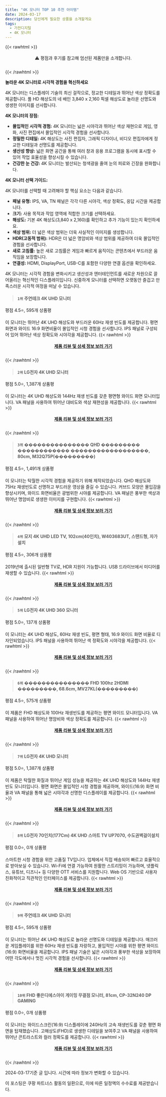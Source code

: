 ```yaml
---
title: "4K 모니터 TOP 10 추천 아이템"
date: 2024-03-17
description: 당신에게 필요한 상품을 소개할게요
tags:
  - 가전디지털
  - 4K 모니터
---
```

{{< rawhtml >}}<div class="toc" style="text-align: center; height: 50px; line-height: 2;">  <p>⚠️ 평점과 후기를 참고해 엄선된 제품만을 소개합니다.<br></p></div> {{< /rawhtml >}}

**놀라운 4K 모니터로 시각적 경험을 혁신하세요**

4K 모니터는 디스플레이 기술의 최신 걸작으로, 정교한 디테일과 뛰어난 색상 정확도를 제공합니다. 풀 HD 해상도의 네 배인 3,840 x 2,160 픽셀 해상도로 놀라운 선명도와 생생한 이미지를 선사합니다.

**4K 모니터의 장점:**

* **몰입적인 시각적 경험:** 4K 모니터는 넓은 시야각과 뛰어난 색상 재현으로 게임, 영화, 사진 편집에서 몰입적인 시각적 경험을 선사합니다.
* **정밀한 디테일:** 4K 해상도는 사진 편집자, 그래픽 디자이너, 비디오 편집자에게 정교한 디테일과 선명도를 제공합니다.
* **생산성 향상:** 넓은 화면 공간을 통해 여러 창과 응용 프로그램을 동시에 표시할 수 있어 작업 효율성을 향상시킬 수 있습니다.
* **건강한 눈 건강:** 4K 모니터는 발산되는 청색광을 줄여 눈의 피로와 긴장을 완화합니다.

**4K 모니터 선택 가이드:**

4K 모니터를 선택할 때 고려해야 할 핵심 요소는 다음과 같습니다.

* **패널 유형:** IPS, VA, TN 패널은 각각 다른 시야각, 색상 정확도, 응답 시간을 제공합니다.
* **크기:** 사용 목적과 작업 영역에 적합한 크기를 선택하세요.
* **해상도:** 기본 4K 해상도(3,840 x 2,160)를 확인하고 추가 기능이 있는지 확인하세요.
* **색상 범위:** 더 넓은 색상 범위는 더욱 사실적인 이미지를 생성합니다.
* **HDR(고동적 범위):** HDR은 더 넓은 명암비와 색상 범위를 제공하여 더욱 몰입적인 경험을 선사합니다.
* **새로 고침률:** 높은 새로 고침률은 게임과 빠르게 움직이는 콘텐츠에서 부드러운 움직임을 보장합니다.
* **연결성:** HDMI, DisplayPort, USB-C를 포함한 다양한 연결 옵션을 확인하세요.

4K 모니터는 시각적 경험을 변화시키고 생산성과 엔터테인먼트를 새로운 차원으로 끌어올리는 혁신적인 디스플레이입니다. 신중하게 모니터를 선택하면 오랫동안 즐겁고 만족스러운 시각적 여정을 떠날 수 있습니다.


>#### `1위` 주연테크 4K UHD 모니터
평점 4.5⭐, 595개 상품평

이 모니터는 뛰어난 4K UHD 해상도와 부드러운 60Hz 재생 빈도를 제공합니다. 평면 화면과 와이드 16:9 화면비율이 몰입적인 시청 경험을 선사합니다. IPS 패널로 구성되어 있어 뛰어난 색상 정확도와 시야각을 제공합니다.
{{< rawhtml >}}<div class="toc" style="text-align: center; height: 50px; line-height: 2;"><p><b><a href="https://link.coupang.com/re/AFFSDP?lptag=AF5033054&pageKey=5768467544&itemId=9792923745&vendorItemId=77076506485&traceid=V0-153-5f8fd53f0d3ad778&requestid=20240317175558924267646241&token=31850C%7CMIXED">제품 리뷰 및 상세 정보 보러 가기</a></b><br></p> </div>{{< /rawhtml >}}

>#### `2위` LG전자 4K UHD 모니터
평점 5.0⭐, 1,387개 상품평

이 모니터는 4K UHD 해상도와 144Hz 재생 빈도를 갖춘 평면형 와이드 화면 모니터입니다. VA 패널을 사용하여 뛰어난 대비도와 색상 재현성을 제공합니다.
{{< rawhtml >}}<div class="toc" style="text-align: center; height: 50px; line-height: 2;"><p><b><a href="https://link.coupang.com/re/AFFSDP?lptag=AF5033054&pageKey=7457774220&itemId=19431452897&vendorItemId=86542698370&traceid=V0-153-16e40acf9a2b795c&requestid=20240317175558924267646241&token=31850C%7CMIXED">제품 리뷰 및 상세 정보 보러 가기</a></b><br></p> </div>{{< /rawhtml >}}

>#### `3위` ��������������� QHD ��������� ������������ ������������������, 80cm, M32Q75P(���������)
평점 4.5⭐, 1,491개 상품평

이 모니터는 탁월한 시각적 경험을 제공하기 위해 제작되었습니다. QHD 해상도와 75Hz 재생빈도로 선명하고 부드러운 영상을 즐길 수 있습니다. 커브드 모양은 몰입감을 향상시키며, 와이드 화면비율은 광범위한 시야를 제공합니다. VA 패널은 풍부한 색상과 뛰어난 명암비로 생생한 이미지를 구현합니다.
{{< rawhtml >}}<div class="toc" style="text-align: center; height: 50px; line-height: 2;"><p><b><a href="https://link.coupang.com/re/AFFSDP?lptag=AF5033054&pageKey=7576299005&itemId=19990731735&vendorItemId=72711904220&traceid=V0-153-c64a04b3a1631296&clickBeacon=0xhGENw0rVpqr2Au0y1MAHKb4T0m0aC8jBaFos7dQ-LwqWzN9nAQXlq3sMnQJhwjYtgOFawVM2NIMMF6DUHIBGyOzNtaUccZckxJ57jYjQW9lMWdXWXoCwdqXz7uwJ1mXfN4Q9pkXzCWJhp9miiUnotaBktgRzL4ZS1hiBXZ5nlJIu8lkqlUXYMbfa9I-8_3IAqGt_ARvRj4j47QtbmkFDs7nMpiqreR5ou_zcH37_ClNXfkCrQwADUala1TIMwVlJVlUn7MEZ_8kxInqbXsjuasWT8zZk3j-12mTm6w_WZpS-tKx8PDO4VjYvPQRlIAe05-aDHpXq0Eo6qNS1QK0d-0uNcGMgW-i7sJu0JT1ZxFEM_qhjZS8dlJ0Kuwa5a_yiv7ga4TdlwmIruBJ_JAjUCrnc1PakQ5_7UJOxOhh383B1NTOtdLH-yuxHv-2w8tD7AVYACL8wdrG2uyl0ulpTighYCUymSnScRaOovvtc_RlcMoY3lILSqLsV6UKd8AFlxYxdx1oqLtvqYIIKctaH9ZkcO-IM4ueT5pwDcDogfA_M6euPsy2HGK1czXeIkPrM3H0f0bcSemHRhAxWXhgsJjgp4Oq5IU1yfyXU9hjUw2gVhkdKVo2Xi28QWSaj3HlK7P0Sk-LmsYb4JAwPmqsFhnFzid9LiNjKHV7elZmc94J8rHbBVArzekLJVLNggaqd5OxlMNq3VcgR9vCNjrDADTqQCPfg18RxhF5PD9AhczfmlTv1rzn2cx-_Fdvcnkqz6kEAy_WeD0jUKihWPXdMpP2A1BZdNLer35CZZM_chlIBssCetRaiG-SStRPC2hU_1C6npXg5-0NlZg3YogxyXJ6Znlc1DRftG7dbbG-aPHSykF_hCQ8rvEakIyS250tRnqGgKt9twUlPpSJ2SAcbo5PkpbzDImuuOjtJUf2vqM&requestid=20240317175558924267646241&token=31850C%7CMIXED">제품 리뷰 및 상세 정보 보러 가기</a></b><br></p> </div>{{< /rawhtml >}}

>#### `4위` 모지 4K UHD LED TV, 102cm(40인치), W403683UT, 스탠드형, 자가설치
평점 4.5⭐, 306개 상품평

2019년에 출시된 일반형 TV로, HDR 지원이 가능합니다. USB 드라이브에서 미디어를 재생할 수 있습니다.
{{< rawhtml >}}<div class="toc" style="text-align: center; height: 50px; line-height: 2;"><p><b><a href="https://link.coupang.com/re/AFFSDP?lptag=AF5033054&pageKey=1288253046&itemId=2298777641&vendorItemId=70295738460&traceid=V0-153-a7154a74c4a15d3f&clickBeacon=iJaevPJLSJS9CF1piPyA4EUbS8wHn1u49chm4z_J0YgWlKtmralUtIP9tnmBgjvEa8NFReBAeE9aKPVeZlfqbhYz1pH_woV_zpQHwAmHYXLRzzA3rGPw07D9UuKHUX0P8-TWGzBfpmDwz0VdjggQWcAmX-Mc4QKKujn6rOLBjW7wv5AwWn0TqVKo8SLUxym-qVtgOATUwaExRWEoUmf_Rw4o0MJTut9VVDQ53BG2vZrxqUSRzzLx7pN0IJvDg8bUzgTB0Ec6V2_ftKtyr_70GbhIk3INzEgX0aopVwbHBqSIfjwvLoq4-fbeqJHaxESSgs8OgNdTgeJEEPL4zdrulM8GeO6-Vxs-0Y7ddrmhDJyfvuKtuKI7FpdHailXPnKdCvFu-wHTrVNR9Yfzuz2IWMFnT8D6xb7upIlcWj2yQP4EeszEQvL5HQmxOaduPEDUxSRZeOKxI9VSuMvQh9mVRgZd5-8HTCZAxXWpILP_4klhsRn51jyTSkf0oP4iyi7HvGRVFzJusAWmXMzzBkyWgZEWLE6e5lo_SxmSIv-PAEUZlLa0GEMQtMPMIBdXAPpluKhRo6XkjFLtTGf4RJKmyJhm9tJ-zhBWv71OkEgt2mMMzlK_oRC--z3pZ5h-xjSlGdAAWupCCMZ0ZDxmd6TeEKJ7ILzdpSJjZCTbndRiYkclEDrjp1wOEm8Uqm5czHfb8fVPYHxh3oMnMA7ddzfvPH_TY_OXwUt2FFJV4LGBXPDJ9sSoJxZN7TKszBZQIGtJu-urrLbKvbISa38n6TwDh-YrU_Nl_3wuDQxgYRMZgWZ03p7nP_Sa1yZkuOYNaOC1j4N7rJpfKL3wc6pIenw75NXUwMOqWCvN-dGjbbibEpohJ5-smZVOKkVaLoh7EJ3ei-xiEe944GBMaRs8AOeXAZDjZ4qDHa9nReP6w74DaDOk6zo%3D&requestid=20240317175558924267646241&token=31850C%7CMIXED">제품 리뷰 및 상세 정보 보러 가기</a></b><br></p> </div>{{< /rawhtml >}}

>#### `5위` LG전자 4K UHD 360 모니터
평점 5.0⭐, 137개 상품평

이 모니터는 4K UHD 해상도, 60Hz 재생 빈도, 평면 형태, 16:9 와이드 화면 비율로 디자인되었습니다. IPS 패널을 사용하여 뛰어난 색 정확도와 시야각을 제공합니다.
{{< rawhtml >}}<div class="toc" style="text-align: center; height: 50px; line-height: 2;"><p><b><a href="https://link.coupang.com/re/AFFSDP?lptag=AF5033054&pageKey=4611739044&itemId=5701496176&vendorItemId=89051604794&traceid=V0-153-75e620dd74f7c9d6&requestid=20240317175558924267646241&token=31850C%7CMIXED">제품 리뷰 및 상세 정보 보러 가기</a></b><br></p> </div>{{< /rawhtml >}}

>#### `6위` ��������������� FHD 100hz 2HDMI ���������, 68.6cm, MV27KL(���������)
평점 4.5⭐, 575개 상품평

이 제품은 FHD 해상도와 100Hz 재생빈도를 제공하는 평면 와이드 모니터입니다. VA 패널을 사용하여 뛰어난 명암비와 색상 정확도를 제공합니다.
{{< rawhtml >}}<div class="toc" style="text-align: center; height: 50px; line-height: 2;"><p><b><a href="https://link.coupang.com/re/AFFSDP?lptag=AF5033054&pageKey=6233901061&itemId=12544254994&vendorItemId=79812645105&traceid=V0-153-c46e75bdb292ab08&clickBeacon=AqkLIAFRoHS5nc1FAj0B7a9m1IrRh8wbfvXmMXxFmLCJnW_aUkWrzM36ztb7QBiU-23Ma8SEYCeJJNtUdR6VjTV28kEdxxgWnEsNSyBBuLmgkqiHX_YclOmaooauCEB-ge2NLaJoYS-6VAuDxj5JK4E6CN6ru8NY8pfTHHPnqSofVsrmisOsKlZ-hu5pzUx9DXD0EJVI_Q5UznAKZllQrsxhWlm-EUrxsEidmXNz6WUeTF_hJxylrlIHIWu0x681n6CCn3_iorDcv1B3nyVHf9P6--SZ12zgIyo5B5sRGI6o80on9TGKQa53FYjT2hKFsk5jVAcdUZtsyFLBMloJXObF1upMuRXJMimp4M3SNGzrCg0zB-Rbv1OvfQRuGH_9w6YCL1UBgvQvAqkN3DBugmcs6N5BuhE-POkBm3Oh-laDJwHDenmCNNRH6gsIXsCM9QeYoOkAlPm-A82d_XWQk2An-172tz4-BwdpJirHFQvz_e8iotTZsuhNOqZGDryYHB6aXBCShVq_sVvvLJr6hcNKfutMX9xQiQ2tY8JbsTHqJIoMA6k-qcAniXLFcilgirzO6xCGDSiQgq624imU8O_yNQ-SxB1BwdtHKMtIYj-6uQGuOWP5rcsMAg5eHm3KDJQzHYBHS1k2PcgHYCj5lMLJlR6d8nlVCkMWxcr3oYPyoW9vRaj5v-YzS7Y0tMDK6OX3O3jyQvv6py-ByorRuqHm9V_BCzhe2RSfvrXNjCCYDl0PDb6DO8sidbEJkD8X1fjWbGqnX7WD1_bjDbvudjtNPJ82kNGFk9kftRVcSCckmPDUJ1rLXbfqueNjRL-rzU74NwT7UiJ1J7TUfuKY9on-QGhlfbTc8UsXsQJJQk4IXHSCpApXJr782OSTolNqecnmjLmWyUFaqb68XOQS86_SKV-jBvBfRNfM9klpxXUeaEg%3D&requestid=20240317175558924267646241&token=31850C%7CMIXED">제품 리뷰 및 상세 정보 보러 가기</a></b><br></p> </div>{{< /rawhtml >}}

>#### `7위` LG전자 4K UHD 모니터
평점 5.0⭐, 1,387개 상품평

이 제품은 탁월한 화질과 뛰어난 게임 성능을 제공하는 4K UHD 해상도와 144Hz 재생빈도 모니터입니다. 평면 화면은 몰입적인 시청 경험을 제공하며, 와이드(16:9) 화면 비율과 VA 패널을 통해 넓은 시야각과 선명한 디스플레이를 제공합니다.
{{< rawhtml >}}<div class="toc" style="text-align: center; height: 50px; line-height: 2;"><p><b><a href="https://link.coupang.com/re/AFFSDP?lptag=AF5033054&pageKey=7457774220&itemId=19454606585&vendorItemId=86565186210&traceid=V0-153-16e40acf9a2b795c&requestid=20240317175558924267646241&token=31850C%7CMIXED">제품 리뷰 및 상세 정보 보러 가기</a></b><br></p> </div>{{< /rawhtml >}}

>#### `8위` LG전자 70인치(177Cm) 4K UHD 스마트 TV UP7070, 수도권벽걸이설치
평점 0.0⭐, 0개 상품평

스마트한 시청 경험을 위한 고품질 TV입니다. 업체에서 직접 배송되어 빠르고 효율적으로 받아보실 수 있습니다. Wi-Fi에 연결 가능하여 원활한 스트리밍이 가능하며, 넷플릭스, 유튜브, 디즈니+ 등 다양한 OTT 서비스를 지원합니다. Web OS 기반으로 사용자 친화적이고 직관적인 인터페이스를 제공합니다.
{{< rawhtml >}}<div class="toc" style="text-align: center; height: 50px; line-height: 2;"><p><b><a href="https://link.coupang.com/re/AFFSDP?lptag=AF5033054&pageKey=7672155063&itemId=20469619067&vendorItemId=88813179127&traceid=V0-153-7336bbaa8f6f31c9&clickBeacon=ytVwi77gYqzDRY72yixbkWzgKDa2ont0n26qYixggWxW5jt7rymwH1ZiM00z38fjHWTSLxq6dj_TvoprazkypWXdyNsNAQZoiRxOzpcy8PIF7Sse4FgcNNQMwyhNbl2a8NZyKv_92vcdK33VprSNJTZKmgHIAyjV35PrEaM9N-nlx29EvFjtEUAOGkwERNgV86XsuQugHkPyKg1Wr4MwzCPXrbZgxKki19x8IJxiinI_Fd2AjdrvvAHnJn0DeGORi07enuQXyMECTROdS0L4qN0s_GN07sq_S7GYOKD7YtBoGDLa-TbSWskEVGO1gd6t9cDygxpj8DySvG8MIMg0GZZYE_nqvs8ZANg5Pi6rGhCLuSirdUu-GGi8c1R0jqnyat-IjpxmqbUKg2YXlbpKr6j_tOg7afA0dsCQNRWlnMIwnokqfDqcLklH2YweO4DtWg2ttRzX6kddgJNhReQglOnJvzQw6MWDXOyNz5y40OejQfLHJHSjH_pzzba3IaoZEwnD3_Fu54cMbjEIK_CtD82mLexEHDZ4u2L667nGIKWzoAJMu2r11XSGTJOphQHkbJpkZh5jv8HBHF9RknKk7hn126HlyN3ldKxWs-Rg7MrBw3OuCZCiGErblb-f7mXwPu9Vz4yq8f1MEmjWs1pTNlMZe1mdlbA5jFl0WuiTE4zZOnLixNlp-mYvOWMQ_nIqmwSEOEH6Qc49OILZcmeQ5Y9jA_TW905YZj0-jpvSOIvcsVQ_ZjQz0r3YrUbTAFhc7yT-VSE955bRA3mlQfCX6xT138CR4HizZySrStVuhemR4s6oVIpmhBBl-8f1ttu4d3amZxAAcTAtFl469vp3Ij1WcNuWk6Wil5L45Mk1P7B7lgjeKxYJA-ya2pQ0ZKajrhEDIMKArESzqJmA7TH4693AD7dVAVjDHdJ04KUDU0nOcqs%3D&requestid=20240317175558924267646241&token=31850C%7CMIXED">제품 리뷰 및 상세 정보 보러 가기</a></b><br></p> </div>{{< /rawhtml >}}

>#### `9위` 주연테크 4K UHD 모니터
평점 4.5⭐, 595개 상품평

이 모니터는 뛰어난 4K UHD 해상도로 놀라운 선명도와 디테일을 제공합니다. 매끄러운 게임플레이를 위한 60Hz 재생 빈도를 자랑하고, 몰입적인 시야를 위한 평면 와이드(16:9) 화면비율을 제공합니다. IPS 패널 기술은 넓은 시야각과 풍부한 색상을 보장하여 어떤 각도에서나 멋진 시각적 경험을 선사합니다.
{{< rawhtml >}}<div class="toc" style="text-align: center; height: 50px; line-height: 2;"><p><b><a href="https://link.coupang.com/re/AFFSDP?lptag=AF5033054&pageKey=5768467544&itemId=9792923734&vendorItemId=76393101581&traceid=V0-153-5f8fd53f0d3ad778&requestid=20240317175558924267646241&token=31850C%7CMIXED">제품 리뷰 및 상세 정보 보러 가기</a></b><br></p> </div>{{< /rawhtml >}}

>#### `10위` FHD 좋은디에스아이 게이밍 무결점 모니터, 81cm, CP-32N240 DP GAMING
평점 0.0⭐, 0개 상품평

이 모니터는 와이드스크린(16:9) 디스플레이에 240Hz의 고속 재생빈도를 갖춘 평면 화면을 탑재했습니다. 고해상도(FHD)로 생생한 디테일을 보여주고 VA 패널을 사용하여 뛰어난 콘트라스트와 컬러 정확도를 제공합니다.
{{< rawhtml >}}<div class="toc" style="text-align: center; height: 50px; line-height: 2;"><p><b><a href="https://link.coupang.com/re/AFFSDP?lptag=AF5033054&pageKey=7925637361&itemId=21787769803&vendorItemId=88836460929&traceid=V0-153-b5d997c3a4b5aaad&clickBeacon=7DJcrgOG51uj19M-7OSjfb8r0MIuvcqc1feJFNCWWexZtc8bsWfKhH1sK79YSav8sH26hL66F9in61GhaE2cpGBTz3LyQKITMdykkKwEFLwzW086jtqT3XupmoKzHfPEFTlVM0q7R3plyfufF_P_Ze1gLcmgsRMMBO334JApZ-S1_IYZ8oHRLQoVTsu8d3S9JkdyLq4hC4GLu3kwkOwj2UY-lDE7ugspUkLBEu0-xCxCKtNT1IdV4S8tCnqKZ5C9jPri1f1VITGkFTGkUPbT4uLxZwjNBYMx7Uz8D61SA3rU-TO3vt82BdvB3VxlXjVKFTfBHS5qxQDIfDrKFmAF8Rac-e8UKUP7GvBvn1Q67FW_ID5ERvAGiDsq-2ba9yxQ0oRKuJEG3tLbdz2CK_rDDL4sIqtgwydU9eMjQiw36Bdk-rnPgqdw_ch_KctRm-M6Fe4dNrGJaUNyACEOP_CvHwrk9-9s7cHqh-CIqz7JFCzWv9MIUrjikiMrqAQi4Z9uioK97SZMTXyBaMR1qZ-8hj2-DxlLxpBy3J1WOLvvx7UVv_IE07Eobj9jqpEOB-qQac80rukzfJ-axAzCKjQN5Vq2NIgTHOTRccjeODyoqQaG6nBLjmNxfQ2FVXfp48--6HTUaalHrCT06rtmlF72Tc7QrKLcaTR5l_NyTEp7MqLsANQ_EH1cpwUBnnBoBg6tIe1cqOZcuZM7wNQrIEYJi_iSBINP_-AWnvejD5IB1yjy5hQWyDfuQo0eJ1E_6VxpEiw0KekZR_LLgC7mIu9xrQvmkz7MgnRvkQvsz-IoxUyZF6jBmT3dayrwPOyVyZcI9UCGmfwe42C9eBD1jwXG9lZGy-w2YiL3d1laUJGwrufGB3D0AnBwVxPo7H1yd34WE-noao2sd8jADyTv0-nHKP3Nkc-5NVrbPFss2JUtnMdpHEs%3D&requestid=20240317175558924267646241&token=31850C%7CMIXED">제품 리뷰 및 상세 정보 보러 가기</a></b><br></p> </div>{{< /rawhtml >}}


2024-03-17기준 글 입니다.
시간에 따라 정보가 변화할 수 있습니다.

이 포스팅은 쿠팡 파트너스 활동의 일환으로, 이에 따른 일정액의 수수료를 제공받습니다.